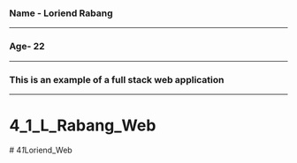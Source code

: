 ### Name - Loriend Rabang

---

### Age- 22

---

### This is an example of a full stack web application

---
# 4_1_L_Rabang_Web
#   4 _ 1 _ L o r i e n d _ W e b  
 